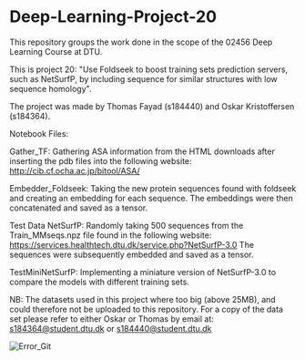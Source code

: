 # Deep-Learning-Project-20

This repository groups the work done in the scope of the 02456 Deep Learning Course at DTU.

This is project 20: "Use Foldseek to boost training sets  prediction servers, such as  NetSurfP, by including sequence for similar structures with low sequence homology".

The project was made by Thomas Fayad (s184440) and Oskar Kristoffersen (s184364).

Notebook Files:

Gather_TF: Gathering ASA information from the HTML downloads after inserting the pdb files into the following website:
http://cib.cf.ocha.ac.jp/bitool/ASA/

Embedder_Foldseek: Taking the new protein sequences found with foldseek and creating an embedding for each sequence. The embeddings were then concatenated and saved as a tensor.

Test Data NetSurfP: Randomly taking 500 sequences from the Train_MMseqs.npz file found in the following website:
https://services.healthtech.dtu.dk/service.php?NetSurfP-3.0
The sequences were subsequently embedded and saved as a tensor.

TestMiniNetSurfP: Implementing a miniature version of NetSurfP-3.0 to compare the models with different training sets.

NB: The datasets used in this project where too big (above 25MB), and could therefore not be uploaded to this repository. For a copy of the data set please refer to either Oskar or Thomas by email at: s184364@student.dtu.dk or s184440@student.dtu.dk

![Error_Git](https://user-images.githubusercontent.com/101178905/210615534-e53bbeec-6944-49eb-9ddb-8fc584914044.PNG)

